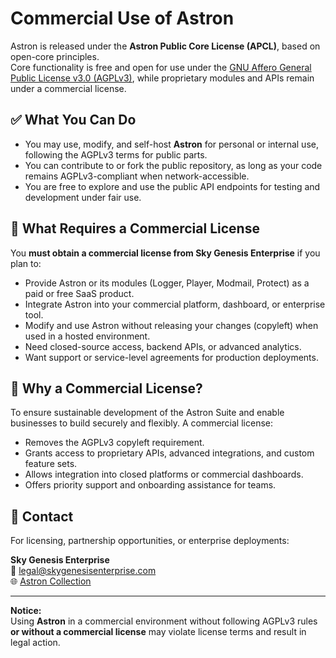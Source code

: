 # Commercial Use of Astron

Astron is released under the **Astron Public Core License (APCL)**, based on open-core principles.  
Core functionality is free and open for use under the [GNU Affero General Public License v3.0 (AGPLv3)](https://www.gnu.org/licenses/agpl-3.0.html), while proprietary modules and APIs remain under a commercial license.

## ✅ What You Can Do

- You may use, modify, and self-host **Astron** for personal or internal use, following the AGPLv3 terms for public parts.
- You can contribute to or fork the public repository, as long as your code remains AGPLv3-compliant when network-accessible.
- You are free to explore and use the public API endpoints for testing and development under fair use.

## 🚫 What Requires a Commercial License

You **must obtain a commercial license from Sky Genesis Enterprise** if you plan to:

- Provide Astron or its modules (Logger, Player, Modmail, Protect) as a paid or free SaaS product.
- Integrate Astron into your commercial platform, dashboard, or enterprise tool.
- Modify and use Astron without releasing your changes (copyleft) when used in a hosted environment.
- Need closed-source access, backend APIs, or advanced analytics.
- Want support or service-level agreements for production deployments.

## 🧾 Why a Commercial License?

To ensure sustainable development of the Astron Suite and enable businesses to build securely and flexibly. A commercial license:

- Removes the AGPLv3 copyleft requirement.
- Grants access to proprietary APIs, advanced integrations, and custom feature sets.
- Allows integration into closed platforms or commercial dashboards.
- Offers priority support and onboarding assistance for teams.

## 📩 Contact

For licensing, partnership opportunities, or enterprise deployments:

**Sky Genesis Enterprise**  
📧 legal@skygenesisenterprise.com  
🌐 [Astron Collection](https://astron-collection.com)

---

**Notice:**  
Using **Astron** in a commercial environment without following AGPLv3 rules **or without a commercial license** may violate license terms and result in legal action.